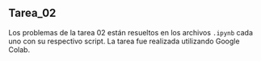 ## Tarea_02

Los problemas de la tarea 02 están resueltos en los archivos `.ipynb` cada uno con su respectivo script. La tarea fue realizada utilizando Google Colab. 
